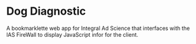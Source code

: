 Dog Diagnostic 
==============

A bookmarklette web app for Integral Ad Science that interfaces with the IAS FireWall to display JavaScript infor for the client. 